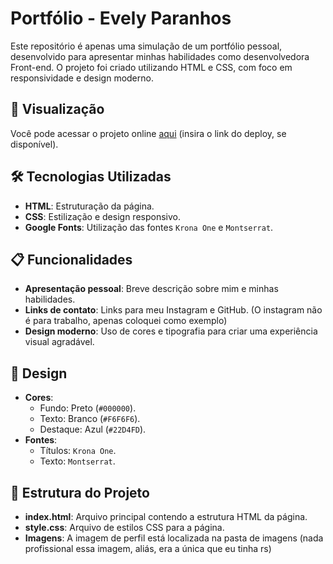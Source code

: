 # Portfólio - Evely Paranhos

Este repositório é apenas uma simulação de um portfólio pessoal, desenvolvido para apresentar minhas habilidades como desenvolvedora Front-end. O projeto foi criado utilizando HTML e CSS, com foco em responsividade e design moderno.

## 🚀 Visualização

Você pode acessar o projeto online [aqui](#) (insira o link do deploy, se disponível).

## 🛠️ Tecnologias Utilizadas

- **HTML**: Estruturação da página.
- **CSS**: Estilização e design responsivo.
- **Google Fonts**: Utilização das fontes `Krona One` e `Montserrat`.

## 📋 Funcionalidades

- **Apresentação pessoal**: Breve descrição sobre mim e minhas habilidades.
- **Links de contato**: Links para meu Instagram e GitHub. (O instagram não é para trabalho, apenas coloquei como exemplo)
- **Design moderno**: Uso de cores e tipografia para criar uma experiência visual agradável.

## 🎨 Design

- **Cores**:
  - Fundo: Preto (`#000000`).
  - Texto: Branco (`#F6F6F6`).
  - Destaque: Azul (`#22D4FD`).
- **Fontes**:
  - Títulos: `Krona One`.
  - Texto: `Montserrat`.

## 📂 Estrutura do Projeto

- **index.html**: Arquivo principal contendo a estrutura HTML da página.
- **style.css**: Arquivo de estilos CSS para a página.
- **Imagens**: A imagem de perfil está localizada na pasta de imagens (nada profissional essa imagem, aliás, era a única que eu tinha rs)
